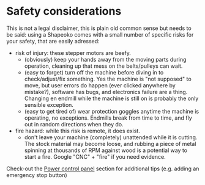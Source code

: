 # Safety considerations

This is not a legal disclaimer, this is plain old common sense but needs to be said: using a Shapeoko comes with a small number of specific risks for your safety, that are easily adressed:

* risk of injury: these stepper motors are beefy.
  * \(obviously\) keep your hands away from the moving parts during operation, cleaning up that mess on the belts/pulleys can wait.
  * \(easy to forget\) turn off the machine before diving in to check/adjust/fix something. Yes the machine is "not supposed" to move, but user errors do happen \(ever clicked anywhere by mistake?\), software has bugs, and electronics failure are a thing. Changing en endmill while the machine is still on is probably the only sensible exception.
  * \(easy to get tired of\) wear protection goggles anytime the machine is operating, no exceptions. Endmills break from time to time, and fly out in random directions when they do. 
* fire hazard: while this risk is remote, it does exist.
  * don't leave your machine \(completely\) unattended while it is cutting. The stock material may become loose, and rubbing a piece of metal spinning at thousands of RPM against wood is a potential way to start a fire. Google "CNC" + "fire" if you need evidence.

Check-out the [Power control panel](setting-up-a-workspace/power-control-panel.md) section for additional tips \(e.g. adding an emergency stop button\)




